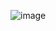 ![image](https://github.com/Jowell99/Twitter/assets/142686187/aab79136-0ce8-47ad-878f-fe333f9962a7)
